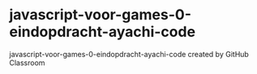 # javascript-voor-games-0-eindopdracht-ayachi-code
javascript-voor-games-0-eindopdracht-ayachi-code created by GitHub Classroom
